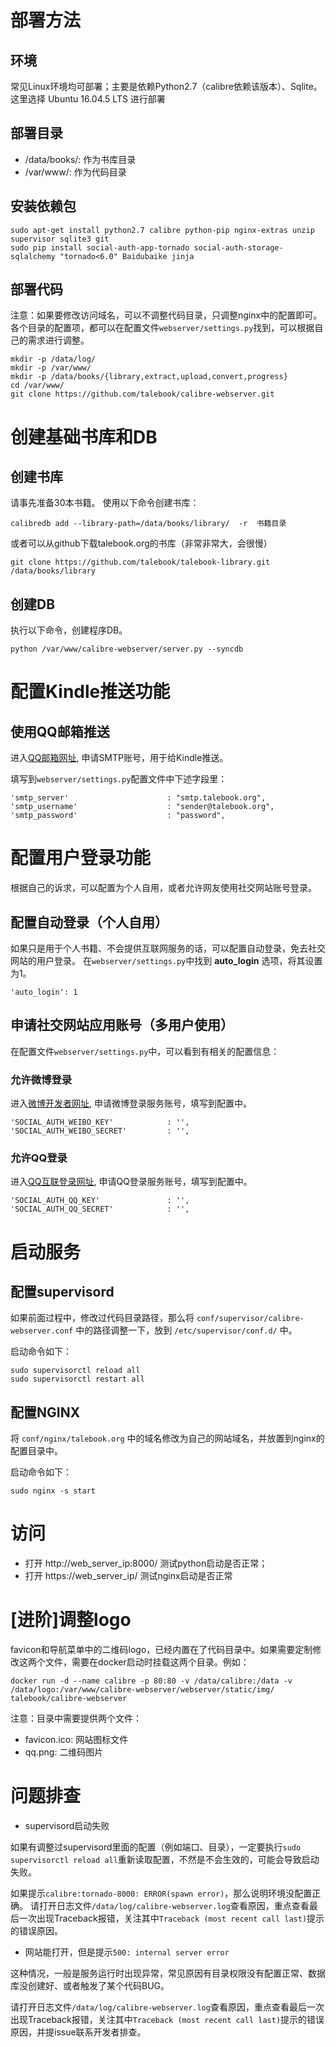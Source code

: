 
部署方法
===========
## 环境
常见Linux环境均可部署；主要是依赖Python2.7（calibre依赖该版本）、Sqlite。这里选择 Ubuntu 16.04.5 LTS 进行部署

## 部署目录
* /data/books/: 作为书库目录
* /var/www/: 作为代码目录

## 安装依赖包
```
sudo apt-get install python2.7 calibre python-pip nginx-extras unzip supervisor sqlite3 git
sudo pip install social-auth-app-tornado social-auth-storage-sqlalchemy "tornado<6.0" Baidubaike jinja
```

## 部署代码
注意：如果要修改访问域名，可以不调整代码目录，只调整nginx中的配置即可。
各个目录的配置项，都可以在配置文件```webserver/settings.py```找到，可以根据自己的需求进行调整。
```
mkdir -p /data/log/
mkdir -p /var/www/
mkdir -p /data/books/{library,extract,upload,convert,progress}
cd /var/www/
git clone https://github.com/talebook/calibre-webserver.git

```

创建基础书库和DB
===========

## 创建书库
请事先准备30本书籍。
使用以下命令创建书库：
```
calibredb add --library-path=/data/books/library/  -r  书籍目录
```

或者可以从github下载talebook.org的书库（非常非常大，会很慢）
```
git clone https://github.com/talebook/talebook-library.git /data/books/library
```

## 创建DB
执行以下命令，创建程序DB。
```
python /var/www/calibre-webserver/server.py --syncdb
```


配置Kindle推送功能
============
## 使用QQ邮箱推送
进入[QQ邮箱网址](http://service.mail.qq.com/cgi-bin/help?subtype=1&&no=1001256&&id=28), 申请SMTP账号，用于给Kindle推送。

填写到```webserver/settings.py```配置文件中下述字段里：
```
'smtp_server'                      : "smtp.talebook.org",
'smtp_username'                    : "sender@talebook.org",
'smtp_password'                    : "password",
```

配置用户登录功能
=============
根据自己的诉求，可以配置为个人自用，或者允许网友使用社交网站账号登录。

## 配置自动登录（个人自用）
如果只是用于个人书籍、不会提供互联网服务的话，可以配置自动登录，免去社交网站的用户登录。
在```webserver/settings.py```中找到 __auto_login__ 选项，将其设置为1。
```
'auto_login': 1
```

## 申请社交网站应用账号（多用户使用）
在配置文件```webserver/settings.py```中，可以看到有相关的配置信息：

### 允许微博登录
进入[微博开发者网址](http://open.weibo.com/developers), 申请微博登录服务账号，填写到配置中。
```
'SOCIAL_AUTH_WEIBO_KEY'            : '',
'SOCIAL_AUTH_WEIBO_SECRET'         : '',
```

### 允许QQ登录
进入[QQ互联登录网址](https://connect.qq.com/), 申请QQ登录服务账号，填写到配置中。
```
'SOCIAL_AUTH_QQ_KEY'               : '',
'SOCIAL_AUTH_QQ_SECRET'            : '',
```


启动服务
=============
## 配置supervisord
如果前面过程中，修改过代码目录路径，那么将 ``conf/supervisor/calibre-webserver.conf`` 中的路径调整一下，放到 ``/etc/supervisor/conf.d/`` 中。

启动命令如下：
```
sudo supervisorctl reload all
sudo supervisorctl restart all
```

## 配置NGINX
将 ``conf/nginx/talebook.org`` 中的域名修改为自己的网站域名，并放置到nginx的配置目录中。

启动命令如下：
```
sudo nginx -s start
```

访问
===============
* 打开 http://web_server_ip:8000/ 测试python启动是否正常；
* 打开 https://web_server_ip/ 测试nginx启动是否正常

[进阶]调整logo
==============
favicon和导航菜单中的二维码logo，已经内置在了代码目录中。如果需要定制修改这两个文件，需要在docker启动时挂载这两个目录。例如：
```
docker run -d --name calibre -p 80:80 -v /data/calibre:/data -v /data/logo:/var/www/calibre-webserver/webserver/static/img/ talebook/calibre-webserver
```

注意：目录中需要提供两个文件：
 - favicon.ico: 网站图标文件
 - qq.png: 二维码图片


问题排查
===============
* supervisord启动失败

如果有调整过supervisord里面的配置（例如端口、目录），一定要执行```sudo supervisorctl reload all```重新读取配置，不然是不会生效的，可能会导致启动失败。

如果提示```calibre:tornado-8000: ERROR(spawn error)```，那么说明环境没配置正确。
请打开日志文件```/data/log/calibre-webserver.log```查看原因，重点查看最后一次出现Traceback报错，关注其中```Traceback (most recent call last)```提示的错误原因。

* 网站能打开，但是提示```500: internal server error```

这种情况，一般是服务运行时出现异常，常见原因有目录权限没有配置正常、数据库没创建好、或者触发了某个代码BUG。

请打开日志文件```/data/log/calibre-webserver.log```查看原因，重点查看最后一次出现Traceback报错，关注其中```Traceback (most recent call last)```提示的错误原因，并提issue联系开发者排查。


